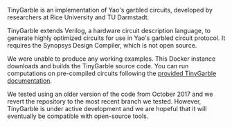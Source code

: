 TinyGarble is an implementation of Yao's garbled circuits, developed by
researchers at Rice University and TU Darmstadt.

TinyGarble extends Verilog, a hardware circuit description language, to generate
highly optimized circuits for use in Yao's garbled circuit protocol.
It requires the Synopsys Design Compiler, which is not open source. 

We were unable to produce any working examples. This Docker instance downloads and builds the TinyGarble source code. You can run computations on pre-compiled circuits following the [provided TinyGarble documentation](https://github.com/esonghori/TinyGarble#run-an-example).

We tested using an older version of the code from October 2017 and we revert the repository to the most recent branch we tested. However, TinyGarble is under active development and we are hopeful that it will eventually be compatible with open-source tools.

